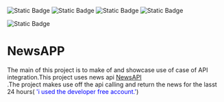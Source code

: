 ![Static Badge](https://img.shields.io/badge/NewsAPI-blue)
![Static Badge](https://img.shields.io/badge/Python%20-code-yelow)
![Static Badge](https://img.shields.io/badge/Restfull%20-APIS-yellow)
![Static Badge](https://img.shields.io/badge/Flask%20-Framework-black)

![Static Badge](https://img.shields.io/badge/Bootstrap-Framework-darkblue)


# NewsAPP
The main of this project is to make of and showcase use of case of API integration.This project
uses news api [NewsAPI](https://newsapi.org/)<br>.The project makes use off the api calling and return the news for the lasst 24 hours(<span style="color: blue;"> 'i used the developer free account.'</span>)